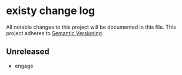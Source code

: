 # existy change log

All notable changes to this project will be documented in this file.
This project adheres to [Semantic Versioning](http://semver.org/).

## Unreleased
* engage
